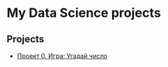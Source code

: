 # My Data Science projects

## Projects

* [Проект 0. Игра: Угадай число](https://github.com/Kokossanta/IDE/blob/main/README.md)
